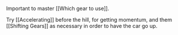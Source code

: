 Important to master [[Which gear to use]].

Try [[Accelerating]] before the hill, for getting momentum, and them [[Shifting Gears]] as necessary in order to have the car go up.
